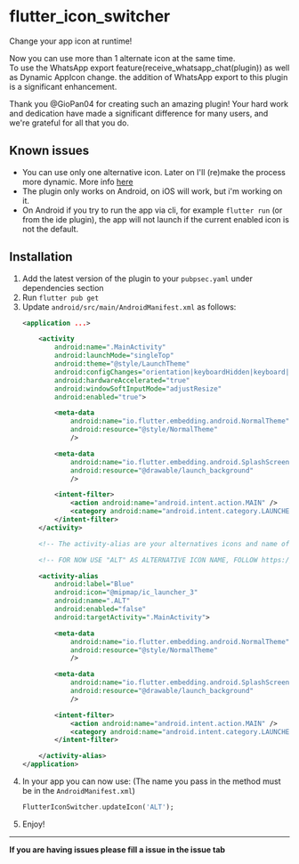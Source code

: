 # **flutter_icon_switcher**

Change your app icon at runtime!

Now you can use more than 1 alternate icon at the same time.  
To use the WhatsApp export feature(receive_whatsapp_chat(plugin)) as well as Dynamic AppIcon change.
the addition of WhatsApp export to this plugin is a significant enhancement.

Thank you @GioPan04 for creating such an amazing plugin! Your hard work and dedication have made a significant difference for many users, and we're grateful for all that you do.
## Known issues
* You can use only one alternative icon. Later on I'll (re)make the process more dynamic. More info [here](https://github.com/GioPan04/flutter_icon_switcher/issues/1)
* The plugin only works on Android, on iOS will work, but i'm working on it.
* On Android if you try to run the app via cli, for example `flutter run` (or from the ide plugin), the app will not launch if the current enabled icon is not the default.



## Installation
1. Add the latest version of the plugin to your `pubpsec.yaml` under dependencies section
2. Run `flutter pub get`
3. Update `android/src/main/AndroidManifest.xml` as follows:
    ```xml
    <application ...>

        <activity
            android:name=".MainActivity"
            android:launchMode="singleTop"
            android:theme="@style/LaunchTheme"
            android:configChanges="orientation|keyboardHidden|keyboard|screenSize|smallestScreenSize|locale|layoutDirection|fontScale|screenLayout|density|uiMode"
            android:hardwareAccelerated="true"
            android:windowSoftInputMode="adjustResize"
            android:enabled="true">

            <meta-data
                android:name="io.flutter.embedding.android.NormalTheme"
                android:resource="@style/NormalTheme"
                />

            <meta-data
                android:name="io.flutter.embedding.android.SplashScreenDrawable"
                android:resource="@drawable/launch_background"
                />

            <intent-filter>
                <action android:name="android.intent.action.MAIN" />
                <category android:name="android.intent.category.LAUNCHER" />
            </intent-filter>
        </activity>

        <!-- The activity-alias are your alternatives icons and name of your app, the default one must be enabled (and the others disabled) and the name must be ".DEFAULT". All the names of your activity-alias' name must begin with a dot. -->

        <!-- FOR NOW USE "ALT" AS ALTERNATIVE ICON NAME, FOLLOW https://github.com/GioPan04/flutter_icon_switcher/issues/1 FOR MORE INFO -->

        <activity-alias
            android:label="Blue"
            android:icon="@mipmap/ic_launcher_3"
            android:name=".ALT"
            android:enabled="false"
            android:targetActivity=".MainActivity">

            <meta-data
                android:name="io.flutter.embedding.android.NormalTheme"
                android:resource="@style/NormalTheme"
                />

            <meta-data
                android:name="io.flutter.embedding.android.SplashScreenDrawable"
                android:resource="@drawable/launch_background"
                />

            <intent-filter>
                <action android:name="android.intent.action.MAIN" />
                <category android:name="android.intent.category.LAUNCHER" />
            </intent-filter>

        </activity-alias>
    </application>
    ```
4. In your app you can now use:
    (The name you pass in the method must be in the `AndroidManifest.xml`)
    ```dart
    FlutterIconSwitcher.updateIcon('ALT');
    ```
5. Enjoy!
---
**If you are having issues please fill a issue in the issue tab**
